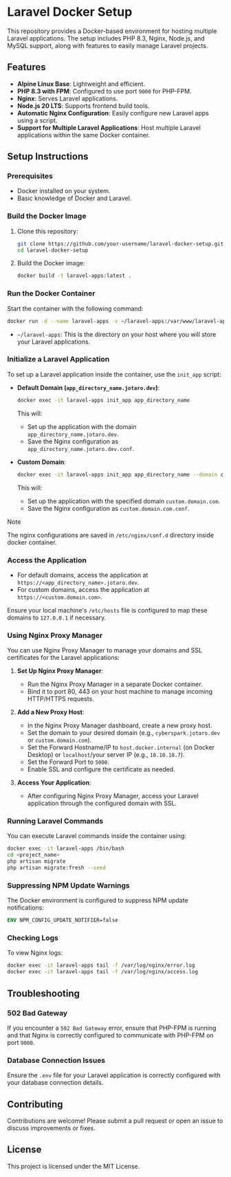 
# Laravel Docker Setup

This repository provides a Docker-based environment for hosting multiple Laravel applications. The setup includes PHP 8.3, Nginx, Node.js, and MySQL support, along with features to easily manage Laravel projects.

## Features

- **Alpine Linux Base**: Lightweight and efficient.
- **PHP 8.3 with FPM**: Configured to use port `9000` for PHP-FPM.
- **Nginx**: Serves Laravel applications.
- **Node.js 20 LTS**: Supports frontend build tools.
- **Automatic Nginx Configuration**: Easily configure new Laravel apps using a script.
- **Support for Multiple Laravel Applications**: Host multiple Laravel applications within the same Docker container.

## Setup Instructions

### Prerequisites

- Docker installed on your system.
- Basic knowledge of Docker and Laravel.

### Build the Docker Image

1. Clone this repository:

   ```bash
   git clone https://github.com/your-username/laravel-docker-setup.git
   cd laravel-docker-setup
   ```

2. Build the Docker image:

   ```bash
   docker build -t laravel-apps:latest .
   ```

### Run the Docker Container

Start the container with the following command:

```bash
docker run -d --name laravel-apps -v ~/laravel-apps:/var/www/laravel-apps -p 5000:80 laravel-apps:latest
```

- `~/laravel-apps`: This is the directory on your host where you will store your Laravel applications.

### Initialize a Laravel Application

To set up a Laravel application inside the container, use the `init_app` script:

- **Default Domain (`app_directory_name.jotaro.dev`)**:

  ```bash
  docker exec -it laravel-apps init_app app_directory_name
  ```

  This will:
  - Set up the application with the domain `app_directory_name.jotaro.dev`.
  - Save the Nginx configuration as `app_directory_name.jotaro.dev.conf`.

- **Custom Domain**:

  ```bash
  docker exec -it laravel-apps init_app app_directory_name --domain custom.domain.com
  ```

  This will:
  - Set up the application with the specified domain `custom.domain.com`.
  - Save the Nginx configuration as `custom.domain.com.conf`.

> [!NOTE]
> The nginx configurations are saved in `/etc/nginx/conf.d` directory inside docker container.

### Access the Application

- For default domains, access the application at `https://<app_directory_name>.jotaro.dev`.
- For custom domains, access the application at `https://<custom.domain.com>`.

Ensure your local machine's `/etc/hosts` file is configured to map these domains to `127.0.0.1` if necessary.

### Using Nginx Proxy Manager

You can use Nginx Proxy Manager to manage your domains and SSL certificates for the Laravel applications:

1. **Set Up Nginx Proxy Manager**:
   - Run the Nginx Proxy Manager in a separate Docker container.
   - Bind it to port 80, 443 on your host machine to manage incoming HTTP/HTTPS requests.

2. **Add a New Proxy Host**:
   - In the Nginx Proxy Manager dashboard, create a new proxy host.
   - Set the domain to your desired domain (e.g., `cyberspark.jotaro.dev` or `custom.domain.com`).
   - Set the Forward Hostname/IP to `host.docker.internal` (on Docker Desktop) or `localhost`/your server IP (e.g., `10.10.10.7`).
   - Set the Forward Port to `5000`.
   - Enable SSL and configure the certificate as needed.

3. **Access Your Application**:
   - After configuring Nginx Proxy Manager, access your Laravel application through the configured domain with SSL.


### Running Laravel Commands

You can execute Laravel commands inside the container using:

```bash
docker exec -it laravel-apps /bin/bash
cd <project_name>
php artisan migrate
php artisan migrate:fresh --seed
```

### Suppressing NPM Update Warnings

The Docker environment is configured to suppress NPM update notifications:

```Dockerfile
ENV NPM_CONFIG_UPDATE_NOTIFIER=false
```

### Checking Logs

To view Nginx logs:

```bash
docker exec -it laravel-apps tail -f /var/log/nginx/error.log
docker exec -it laravel-apps tail -f /var/log/nginx/access.log
```

## Troubleshooting

### 502 Bad Gateway

If you encounter a `502 Bad Gateway` error, ensure that PHP-FPM is running and that Nginx is correctly configured to communicate with PHP-FPM on port `9000`.

### Database Connection Issues

Ensure the `.env` file for your Laravel application is correctly configured with your database connection details.

## Contributing

Contributions are welcome! Please submit a pull request or open an issue to discuss improvements or fixes.

## License

This project is licensed under the MIT License.
